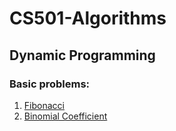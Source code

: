 # CS501-Algorithms

## Dynamic Programming

### Basic problems:
1. [Fibonacci](https://github.com/amtj/CS501-Algorithms/tree/master/Dynamic-Programming/01.Fibonacci)
2. [Binomial Coefficient](https://github.com/amtj/CS501-Algorithms/tree/master/Dynamic-Programming/02.Binomial-Coefficient)

